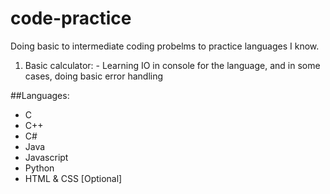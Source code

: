# code-practice
Doing basic to intermediate coding probelms to practice languages I know.

1. Basic calculator: - Learning IO in console for the language, and in some cases, doing basic error handling

##Languages:
* C
* C++
* C#
* Java
* Javascript
* Python
* HTML & CSS [Optional]
